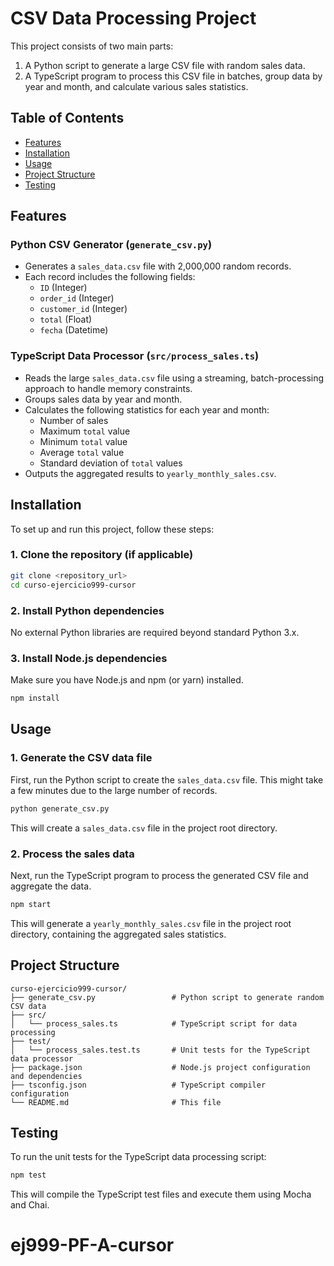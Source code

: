 # CSV Data Processing Project

This project consists of two main parts:
1. A Python script to generate a large CSV file with random sales data.
2. A TypeScript program to process this CSV file in batches, group data by year and month, and calculate various sales statistics.

## Table of Contents
- [Features](#features)
- [Installation](#installation)
- [Usage](#usage)
- [Project Structure](#project-structure)
- [Testing](#testing)

## Features

### Python CSV Generator (`generate_csv.py`)
- Generates a `sales_data.csv` file with 2,000,000 random records.
- Each record includes the following fields:
    - `ID` (Integer)
    - `order_id` (Integer)
    - `customer_id` (Integer)
    - `total` (Float)
    - `fecha` (Datetime)

### TypeScript Data Processor (`src/process_sales.ts`)
- Reads the large `sales_data.csv` file using a streaming, batch-processing approach to handle memory constraints.
- Groups sales data by year and month.
- Calculates the following statistics for each year and month:
    - Number of sales
    - Maximum `total` value
    - Minimum `total` value
    - Average `total` value
    - Standard deviation of `total` values
- Outputs the aggregated results to `yearly_monthly_sales.csv`.

## Installation

To set up and run this project, follow these steps:

### 1. Clone the repository (if applicable)

```bash
git clone <repository_url>
cd curso-ejercicio999-cursor
```

### 2. Install Python dependencies

No external Python libraries are required beyond standard Python 3.x.

### 3. Install Node.js dependencies

Make sure you have Node.js and npm (or yarn) installed.

```bash
npm install
```

## Usage

### 1. Generate the CSV data file

First, run the Python script to create the `sales_data.csv` file. This might take a few minutes due to the large number of records.

```bash
python generate_csv.py
```

This will create a `sales_data.csv` file in the project root directory.

### 2. Process the sales data

Next, run the TypeScript program to process the generated CSV file and aggregate the data.

```bash
npm start
```

This will generate a `yearly_monthly_sales.csv` file in the project root directory, containing the aggregated sales statistics.

## Project Structure

```
curso-ejercicio999-cursor/
├── generate_csv.py                 # Python script to generate random CSV data
├── src/
│   └── process_sales.ts            # TypeScript script for data processing
├── test/
│   └── process_sales.test.ts       # Unit tests for the TypeScript data processor
├── package.json                    # Node.js project configuration and dependencies
├── tsconfig.json                   # TypeScript compiler configuration
└── README.md                       # This file
```

## Testing

To run the unit tests for the TypeScript data processing script:

```bash
npm test
```

This will compile the TypeScript test files and execute them using Mocha and Chai.
# ej999-PF-A-cursor
